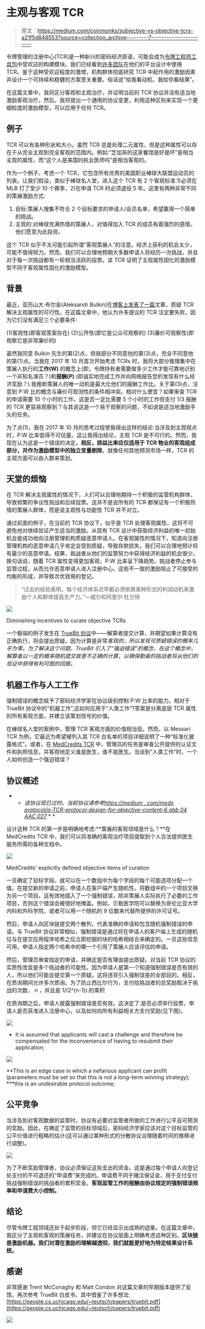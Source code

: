 # 主观与客观 TCR

> 原文：<https://medium.com/coinmonks/subjective-vs-objective-tcrs-a21f5d848553?source=collection_archive---------7----------------------->

令牌管理的注册中心(TCR)是一种新兴的密码经济原语，可能会成为[令牌工程师工具包](http://tokenengineering.net/)中受欢迎的构建模块。我们已经看到[许多团队](/@tokencuratedregistry/token-curated-registries-in-development-4533a52cc9ba)在他们的平台设计中使用 TCR。鉴于这种受欢迎程度的激增，机构群体彻底研究 TCR 中起作用的激励因素并设计一个可持续和稳健的方案至关重要。俗话说“给我看动机，我给你看结果”。

在这篇文章中，我将区分客观和主观治疗，并证明当前的 TCR 协议并没有适当地激励客观治疗。然后，我将提出一个通用的协议变更，利用这种区别来实现一个更细粒度的激励模型，可以应用于任何 TCR。

## 例子

TCR 可以有各种形状和大小。虽然 TCR 总是处理二元属性，但是这种属性可以存在于从完全主观到完全客观的范围内。例如:“芝加哥的这家餐馆是好是坏”是相当主观的属性，而“这个人是美国的执业医师吗”是相当客观的。

作为一个例子，考虑一个 TCR，它包含所有优秀的美国职业棒球大联盟运动员的列表。让我们假设，类似于棒球名人堂，进入这个 TCR 有 2 个客观标准:1)必须在 MLB 打了至少 10 个赛季，2)在申请 TCR 时必须退役 5 年。这里有两种非常不同的策展激励方式:

1.  目标:策展人搜集不符合 2 个目标要求的申请人/会员名单，希望赢得一个简单的挑战。
2.  主观的:对棒球充满热情的策展人，对值得加入 TCR 的成员有着强烈的感情，他们愿意为此投资。

这个 TCR 似乎不太可能引起所谓“客观策展人”的注意。经济上获利的机会太少，可能不值得努力。然而，我们可以合理地预期大多数申请人将经历一次挑战，并且对于每一次挑战都有一轮相当活跃的投票。该 TCR 证明了主观属性固化的激励模型不同于客观属性固化的激励模型。

## 背景

最近，亚历山大·布尔金(Aleksandr Bulkin)在[博客上发表了一篇](https://blog.coinfund.io/curate-this-token-curated-registries-that-dont-work-d76370b77150)文章，质疑 TCR 解决主观属性的可行性。在这篇文章中，他认为许多提议的 TCR 注定要失败，因为它们没有满足三个必要条件:

(1)客观性(即客观答案存在)
(2)公开性(即它是公众可观察的)
(3)廉价可观察性(即观察它是非常廉价的)

虽然我同意 Bulkin 先生的第(2)点，但我部分不同意他的第(3)点，完全不同意他的第(1)点。当我在 2017 年 10 月首次开始考虑 TCRs 时，我将大部分推理集中在策展人执行的**工作(W)** 的概念上(即，令牌持有者需要做多少工作才能可靠地识别一个非知名演员？)和**报酬(P)** (即诚实地完成工作并向网络报告您的发现有什么经济奖励？).我推断策展人的唯一动机是最大化他们的报酬工作比。关于第(3)点，注意到 P:W 比的概念与廉价可观测性的条件相冲突。相对什么便宜？如果审查 TCR 的申请需要 10 个小时的工作，这是否一定比需要 5 个小时的工作但支付 1/3 报酬的 TCR 更容易观察到？与其说这是一个易于观察的问题，不如说是适当地激励手头的任务。

为了点(1)，我在 2017 年 10 月的思考过程使我得出这样的结论:当涉及到主观观点时，P:W 比率低得不可估量。这让我得出结论，主观 TCR 是不可行的。然而，我现在认为这是一个错误的决定。**相反，损益比率应仅适用于 TCR 物业的客观组成部分，并作为激励模型中的独立变量剔除**。就像任何其他预测市场一样，TCR 的主观方面可以由人群来策划。

## 天堂的烦恼

在 TCR 解决主观属性的情况下，人们可以合理地期待一个积极的监管机构群体，导致频繁的争议性挑战和后续投票。这并不是说所有的 TCR 都保证有一个积极热情的策展人群体，而是说主观性与功能性 TCR 并不对立。

通过前面的例子，在当前的 TCR 协议下，似乎是 TCR 处理客观属性，这将不可避免地对继续验证产生适当的激励。从现有 TCR 设计中获取经济利益的唯一初始机会是成功地向注册管理机构质疑恶意申请人。在客观属性的情况下，知道向注册管理机构的恶意申请几乎肯定会受到质疑，导致存款损失，我们可以合理地预计将有最少的恶意申请。结果，挑战者从他们的监管努力中获得经济利益的机会很少。换句话说，随着 TCR 属性变得更加客观，P:W 比率呈下降趋势。挑战者停止参与监管过程，从而允许恶意申请人进入注册中心。这些不一致的激励阻止了可接受的均衡的形成，并导致次优效用的登记。

> “过去的经验表明，每个经济体系迟早都必须依靠某种形式的利润动机来激励个人和群体提高生产力。”—威尔和阿里尔·杜兰特

![](img/98c7f4d9772954698c92a9fc7248578d.png)

Diminishing incentives to curate objective TCRs

一个极端的例子发生在 [TrueBit 协议](https://people.cs.uchicago.edu/~teutsch/papers/truebit.pdf)中——解算者提交计算，并期望如果计算没有正确执行，将会提出质疑。因为计算是非常*客观的，所以发现可质疑错误的概率几乎为零。为了解决这个问题，TrueBit 引入了“强迫错误”的概念，在这个概念中，解算者以一定的概率随机提交故意不正确的计算，以确保勤奋的挑战者将从他们的验证中获得有利可图的回报。*

## 机器工作与人工工作

强制错误的概念赋予了密码经济学家在协议级别控制 P:W 比率的能力。相对于 TrueBit 协议中的“机器工作”,这如何应用于“人类工作”?答案是分离底层 TCR 属性的所有客观方面，并建立该策划信号的价值。

在棒球名人堂的案例中，管理 TCR 客观方面的价值相当低。然而，以 Messari TCR 为例，它最近为希望被列入其 TCR 白名单的项目详细说明了一种“标准化披露格式”。或者，在 [MedCredits TCR](/medcredits/the-first-decentralized-registry-of-physicians-ca88a7d5f252) 中，管理员的任务是审查公开提供的认证文件和执照信息，并客观地定义谁是医生，谁不是医生。当谈到“人类工作”时，一个人如何创造一个强迫错误？

## 协议概述

* * *该协议现已过时。当前协议请参考[https://medium . com/medx protocol/a-TCR-protocol-design-for-objective-content-6 abb 04 AAC 027](/medxprotocol/a-tcr-protocol-design-for-objective-content-6abb04aac027)* * *

设计这种 TCR 的第一步是明确地考虑:**策展的客观领域是什么？**在 MedCredits TCR 中，我们可以将准确的客观治疗项目提取到个人合法提供医生服务所需的各种文档中。

![](img/8de50769836cb8aa7583d9b9ac489a76.png)

MedCredits’ explicitly defined objective items of curation

一旦确定了目标字段，就可以在一个数组中为每个字段的每个可能选项分配一个值。在提交新的申请之前，申请人在客户端产生随机性，将数组中的一个项目交换为另一个项目。这有效地插入了一个强制错误，除非策展人实际执行了必要的工作项目，否则这个错误会被很好地掩盖。例如，贝勒医学院可以替换为哥伦比亚大学内科和外科学院，或者可以用一个随机的 9 位数来代替所提供的许可证号。

然后，申请人向区块链提交两个散列，代表准确的申请和包含随机强制错误的申请。与 TrueBit 协议非常相似，强制错误是通过将在申请人的客户端上生成的随机位与在提交应用程序哈希之后立即挖掘的块的哈希相结合来确定的。一旦这些信息可用，申请人指定两个哈希中的哪一个引用了策展人应该评估的申请。

然后，管理员审查指定的申请，并确定是否有理由提出质疑。对当前 TCR 协议的实质性改变是多个挑战者的可能性。因为申请人是第一个知道强制错误是否有效的人，所以他们可能会提交第一个质疑。这将违背引入强制误差的全部目的。相反，在质询期间允许多次质询。为了防止西比尔行为，支付给挑战者的总奖励取决于挑战的次数， *n* ，并且是 1/(2^(n-1)).的乘积

在质询期之后，申请人披露强制错误是否有效。这决定了:是否必须举行投票，申请人是否获准进入注册中心，以及如何向所有利益相关方支付奖励(见下图)。

![](img/aabbe8dc0ab246daeb0def6280abe226.png)

* It is assumed that applicants will cast a challenge and therefore be compensated for the inconvenience of having to resubmit their application;

![](img/72a311817e881c3b6fcdac7c012d2e11.png)

**This is an edge case in which a nefarious applicant can profit (parameters must be set so that this is not a long-term winning strategy); ***this is an undesirable protocol outcome;

## 公平竞争

当涉及到对客观数据的监管时，协议有必要对监管者所做的工作进行公平且可预测的奖励。因此，在确定了监管的目标领域后，密码经济学家应该对这个目标监管的公平价值进行粗略的估计(这可以通过某种形式的分散协议治理随着时间的推移进行调整)。

![](img/15956f3e05cad010dd470749f9d2dd8b.png)

为了不断奖励管理者，协议必须保证这些支出的资金。这是通过每个申请人向登记处支付的不可退还的“申请费”来完成的。申请费不同于赌注保证金，用于支付支付挑战强制错误的挑战者的累积奖金。**客观监管工作的报酬由协议规定的强制错误频率和申请费大小控制。**

## 结论

尽管令牌工程领域还处于起步阶段，但它已经显示出成熟的迹象。在这篇文章中，我区分了主观和客观的策展任务，并建议在协议层面上明确考虑这种区别。**区块链是激励机器。我们对潜在激励的理解越透彻，我们就能更好地为特定结果设计系统。**

## 感谢

非常感谢 Trent McConaghy 和 Matt Condon 对这篇文章的早期版本提供了反馈。再次参考 TrueBit 白皮书，其中借鉴了许多想法:[https://people.cs.uchicago.edu/~teutsch/papers/truebit.pdf](https://people.cs.uchicago.edu/~teutsch/papers/truebit.pdf)

[![](img/449450761cd76f44f9ae574333f9e9af.png)](http://bit.ly/2G71Sp7)